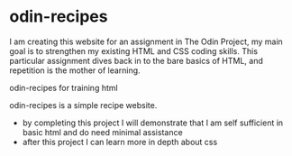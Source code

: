 # odin-recipes

I am creating this website for an assignment in The Odin Project, my main goal is to strengthen my existing HTML and CSS coding skills. This particular assignment dives back in to the bare basics of HTML, and repetition is the mother of learning.

odin-recipes for training html

odin-recipes is a simple recipe website.

- by completing this project I will demonstrate that I am self sufficient in basic html and do need minimal assistance
- after this project I can learn more in depth about css

